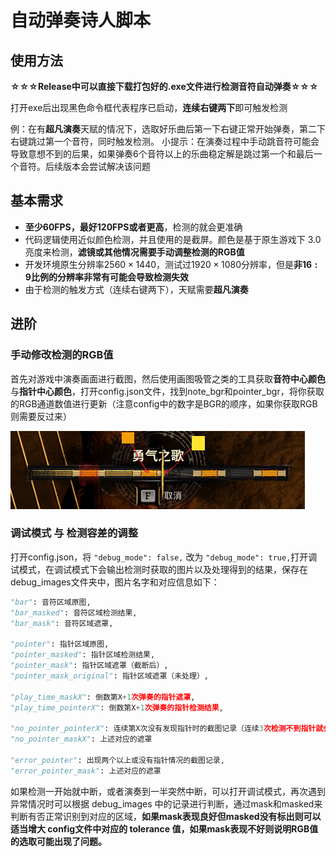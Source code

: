 # 自动弹奏诗人脚本

## 使用方法

**☆☆☆Release中可以直接下载打包好的.exe文件进行检测音符自动弹奏☆☆☆**

打开exe后出现黑色命令框代表程序已启动，**连续右键两下**即可触发检测

例：在有**超凡演奏**天赋的情况下，选取好乐曲后第一下右键正常开始弹奏，第二下右键跳过第一个音符，同时触发检测。
小提示：在演奏过程中手动跳音符可能会导致意想不到的后果，如果弹奏6个音符以上的乐曲稳定解是跳过第一个和最后一个音符。后续版本会尝试解决该问题



## 基本需求

- **至少60FPS，最好120FPS或者更高**，检测的就会更准确
- 代码逻辑使用近似颜色检测，并且使用的是截屏。颜色是基于原生游戏下 3.0 亮度来检测，**滤镜或其他情况需要手动调整检测的RGB值**
- 开发环境原生分辨率$2560\times1440$，测试过$1920\times1080$分辨率，但是**非$16:9$比例的分辨率非常有可能会导致检测失效**
- 由于检测的触发方式（连续右键两下），天赋需要**超凡演奏**



## 进阶

### 手动修改检测的RGB值

首先对游戏中演奏画面进行截图，然后使用画图吸管之类的工具获取**音符中心颜色**与**指针中心颜色**，打开config.json文件，找到note_bgr和pointer_bgr，将你获取的RGB通道数值进行更新（注意config中的数字是BGR的顺序，如果你获取RGB则需要反过来）

![tutorial](.\debug_images\tutorial.png)

### 调试模式 与 检测容差的调整

打开config.json，将 `"debug_mode": false,` 改为 `"debug_mode": true,`打开调试模式，在调试模式下会输出检测时获取的图片以及处理得到的结果，保存在debug_images文件夹中，图片名字和对应信息如下：

```python
"bar": 音符区域原图,
"bar_masked": 音符区域检测结果,
"bar_mask": 音符区域遮罩,

"pointer": 指针区域原图,
"pointer_masked": 指针区域检测结果,
"pointer_mask": 指针区域遮罩（截断后）,
"pointer_mask_original": 指针区域遮罩（未处理）,

"play_time_maskX": 倒数第X+1次弹奏的指针遮罩,
"play_time_pointerX": 倒数第X+1次弹奏的指针检测结果,
    
"no_pointer_pointerX": 连续第X次没有发现指针时的截图记录（连续3次检测不到指针就会默认该次演奏已经完毕）
"no_pointer_maskX": 上述对应的遮罩
    
"error_pointer": 出现两个以上或没有指针情况的截图记录,
"error_pointer_mask": 上述对应的遮罩
```

如果检测一开始就中断，或者演奏到一半突然中断，可以打开调试模式，再次遇到异常情况时可以根据 debug_images 中的记录进行判断，通过mask和masked来判断有否正常识别到对应的区域，**如果mask表现良好但masked没有标出则可以适当增大 config文件中对应的 tolerance 值，如果mask表现不好则说明RGB值的选取可能出现了问题。**
